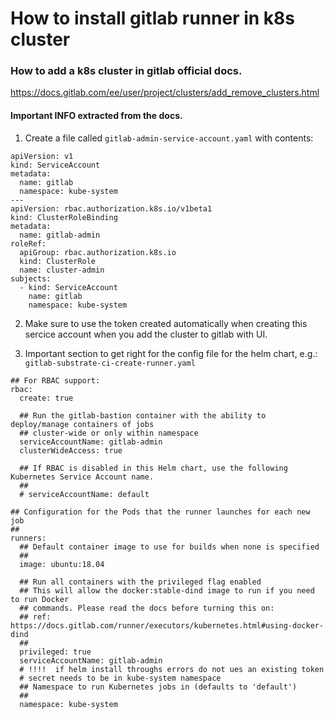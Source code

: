 # How to install gitlab runner in k8s cluster

### How to add a k8s cluster in gitlab official docs.
https://docs.gitlab.com/ee/user/project/clusters/add_remove_clusters.html

#### Important INFO extracted from the docs.

1. Create a file called `gitlab-admin-service-account.yaml` with contents:
```
apiVersion: v1
kind: ServiceAccount
metadata:
  name: gitlab
  namespace: kube-system
---
apiVersion: rbac.authorization.k8s.io/v1beta1
kind: ClusterRoleBinding
metadata:
  name: gitlab-admin
roleRef:
  apiGroup: rbac.authorization.k8s.io
  kind: ClusterRole
  name: cluster-admin
subjects:
  - kind: ServiceAccount
    name: gitlab
    namespace: kube-system

```
2. Make sure to use the token created automatically when creating this sercice account when you add the cluster to gitlab with UI.

3. Important section to get right for the config file for the helm chart, e.g.: `gitlab-substrate-ci-create-runner.yaml`
```
## For RBAC support:
rbac:
  create: true

  ## Run the gitlab-bastion container with the ability to deploy/manage containers of jobs
  ## cluster-wide or only within namespace
  serviceAccountName: gitlab-admin
  clusterWideAccess: true

  ## If RBAC is disabled in this Helm chart, use the following Kubernetes Service Account name.
  ##
  # serviceAccountName: default

## Configuration for the Pods that the runner launches for each new job
##
runners:
  ## Default container image to use for builds when none is specified
  ##
  image: ubuntu:18.04

  ## Run all containers with the privileged flag enabled
  ## This will allow the docker:stable-dind image to run if you need to run Docker
  ## commands. Please read the docs before turning this on:
  ## ref: https://docs.gitlab.com/runner/executors/kubernetes.html#using-docker-dind
  ##
  privileged: true
  serviceAccountName: gitlab-admin
  # !!!!  if helm install throughs errors do not ues an existing token
  # secret needs to be in kube-system namespace
  ## Namespace to run Kubernetes jobs in (defaults to 'default')
  ##
  namespace: kube-system

```
